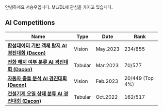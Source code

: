 안녕하세요 서승우입니다.
ML/DL에 관심을 가지고 있습니다.

## AI Competitions

|Name|Type|Date|Rank|
|---|---|---|---|
|**[합성데이터 기반 객체 탐지 AI 경진대회 (Dacon)](https://dacon.io/competitions/official/236107/overview/description)**|Vision|May.2023|234/855|
|**[전화 해지 여부 분류 AI 경진대회 (Dacon)](https://dacon.io/competitions/official/236075/overview/description)**|Tabular|Mar.2023|70/577|
|**[자동차 충돌 분석 AI 경진대회 (Dacon)](https://dacon.io/competitions/official/236064/overview/description)**|Vision|Feb.2023|20/449 (Top 4%)|
|**[건설기계 오일 상태 분류 AI 경진대회 (Dacon)](https://dacon.io/competitions/official/236013/overview/description)**|Tabular|Oct.2022|162/517|
